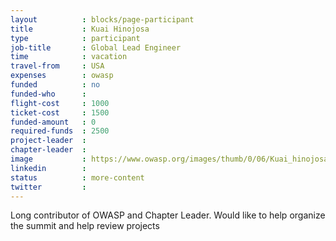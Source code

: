 ```yaml
---
layout          : blocks/page-participant
title           : Kuai Hinojosa
type            : participant
job-title       : Global Lead Engineer
time            : vacation
travel-from     : USA
expenses        : owasp
funded          : no
funded-who      :
flight-cost     : 1000
ticket-cost     : 1500
funded-amount   : 0
required-funds  : 2500
project-leader  :
chapter-leader  :
image           : https://www.owasp.org/images/thumb/0/06/Kuai_hinojosa.jpeg/200px-Kuai_hinojosa.jpeg.png
linkedin        :
status          : more-content
twitter         :
---
```


Long contributor of OWASP and Chapter Leader. Would like to help organize the summit and help review projects
